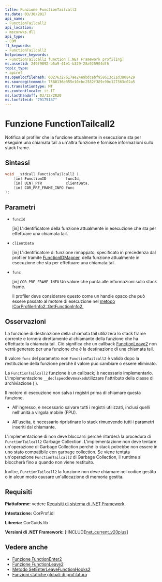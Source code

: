 ```yaml
---
title: Funzione FunctionTailcall2
ms.date: 03/30/2017
api_name:
- FunctionTailcall2
api_location:
- mscorwks.dll
api_type:
- COM
f1_keywords:
- FunctionTailcall2
helpviewer_keywords:
- FunctionTailcall2 function [.NET Framework profiling]
ms.assetid: 249f9892-b5a9-41e1-b329-28a925904df6
topic_type:
- apiref
ms.openlocfilehash: 60276327617ae24e9bdcebf958613c21d3808429
ms.sourcegitcommit: 7588136e355e10cbc2582f389c90c127363c02a5
ms.translationtype: MT
ms.contentlocale: it-IT
ms.lasthandoff: 03/12/2020
ms.locfileid: "79175187"
---
```

# <a name="functiontailcall2-function"></a>Funzione FunctionTailcall2
Notifica al profiler che la funzione attualmente in esecuzione sta per eseguire una chiamata tail a un'altra funzione e fornisce informazioni sullo stack frame.  
  
## <a name="syntax"></a>Sintassi  
  
```cpp
void __stdcall FunctionTailcall2 (  
    [in] FunctionID         funcId,
    [in] UINT_PTR           clientData,
    [in] COR_PRF_FRAME_INFO func  
);  
```  
  
## <a name="parameters"></a>Parametri

- `funcId`

  \[in] L'identificatore della funzione attualmente in esecuzione che sta per effettuare una chiamata tail.

- `clientData`

  \[in] L'identificatore di funzione rimappato, specificato in precedenza dal profiler tramite [FunctionIDMapper](functionidmapper-function.md), della funzione attualmente in esecuzione che sta per effettuare una chiamata tail.
  
- `func`

  \[in] `COR_PRF_FRAME_INFO` Un valore che punta alle informazioni sullo stack frame.

  Il profiler deve considerare questo come un handle opaco che può essere passato al motore di esecuzione nel [metodo ICorProfilerInfo2::GetFunctionInfo2.](icorprofilerinfo2-getfunctioninfo2-method.md)

## <a name="remarks"></a>Osservazioni  
 La funzione di destinazione della chiamata tail utilizzerà lo stack frame corrente e tornerà direttamente al chiamante della funzione che ha effettuato la chiamata tail. Ciò significa che un callback [FunctionLeave2](functionleave2-function.md) non verrà generato per una funzione che è la destinazione di una chiamata tail.  
  
 Il valore `func` del parametro non `FunctionTailcall2` è valido dopo la restituzione della funzione perché il valore può cambiare o essere eliminato.  
  
 La `FunctionTailcall2` funzione è un callback; è necessario implementarlo. L'implementazione `__declspec`deve`naked`utilizzare l'attributo della classe di archiviazione ( ).  
  
 Il motore di esecuzione non salva i registri prima di chiamare questa funzione.  
  
- All'ingresso, è necessario salvare tutti i registri utilizzati, inclusi quelli nell'unità a virgola mobile (FPU).  
  
- All'uscita, è necessario ripristinare lo stack rimuovendo tutti i parametri inseriti dal chiamante.  
  
 L'implementazione di non deve bloccarsi perché ritarderà la procedura di `FunctionTailcall2` Garbage Collection. L'implementazione non deve tentare un'operazione di Garbage Collection perché lo stack potrebbe non essere in uno stato compatibile con garbage collection. Se viene tentata un'operazione `FunctionTailcall2` di Garbage Collection, il runtime si bloccherà fino a quando non viene restituito.  
  
 Inoltre, `FunctionTailcall2` la funzione non deve chiamare nel codice gestito o in alcun modo causare un'allocazione di memoria gestita.  
  
## <a name="requirements"></a>Requisiti  
 **Piattaforme:** vedere [Requisiti di sistema di .NET Framework](../../../../docs/framework/get-started/system-requirements.md).  
  
 **Intestazione:** CorProf.idl  
  
 **Libreria:** CorGuids.lib  
  
 **Versioni di .NET Framework:** [!INCLUDE[net_current_v20plus](../../../../includes/net-current-v20plus-md.md)]  
  
## <a name="see-also"></a>Vedere anche

- [Funzione FunctionEnter2](functionenter2-function.md)
- [Funzione FunctionLeave2](functionleave2-function.md)
- [Metodo SetEnterLeaveFunctionHooks2](icorprofilerinfo2-setenterleavefunctionhooks2-method.md)
- [Funzioni statiche globali di profilatura](profiling-global-static-functions.md)
